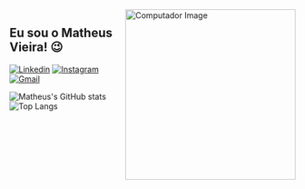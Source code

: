 <img src="https://cdni.iconscout.com/illustration/premium/thumb/react-native-programmer-7464458-6109661.png" min-width="300px" max-width="300px" width="300px" align="right" alt="Computador Image" title="Computador Image">

## Eu sou o Matheus Vieira! 😉

[![Linkedin](https://img.shields.io/badge/LinkedIn-0077B5?style=for-the-badge&logo=linkedin&logoColor=white)](https://www.linkedin.com/in/eumatheusvieira/)
[![Instagram](https://img.shields.io/badge/Instagram-E4405F?style=for-the-badge&logo=instagram&logoColor=white)](https://www.instagram.com/eumatheusvieira/)
[![Gmail](https://img.shields.io/badge/Gmail-D14836?style=for-the-badge&logo=gmail&logoColor=white)](mailto:contato.matheusrocha01@gmail.com)


![Matheus's GitHub stats](https://github-readme-stats.vercel.app/api?username=eumatheusvieira&show_icons=true&theme=radical)
![Top Langs](https://github-readme-stats.vercel.app/api/top-langs/?username=eumatheusvieira&size_weight=0.5&count_weight=0.5)
